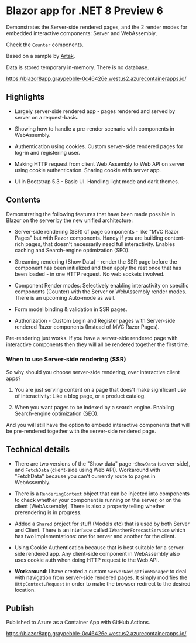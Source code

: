 # Blazor app for .NET 8 Preview 6

Demonstrates the Server-side rendered pages, and the 2 render modes for embedded interactive components: Server and WebAssembly,

Check the ``Counter`` components.

Based on a sample by [Artak](https://github.com/mkArtakMSFT).

Data is stored temporary in-memory. There is no database.

https://blazor8app.graypebble-0c46426e.westus2.azurecontainerapps.io/

## Highlights

* Largely server-side rendered app - pages rendered and served by server on a request-basis.

* Showing how to handle a pre-render scenario with components in WebAssembly.

* Authentication using cookies. Custom server-side rendered pages for log-in and registering user. 

* Making HTTP request from client Web Assembly to Web API on server using cookie authentication. Sharing cookie with server app.

* UI in Bootstrap 5.3 - Basic UI. Handling light mode and dark themes.

## Contents

Demonstrating the following features that have been made possible in Blazor on the server by the new unified architecture:

* Server-side rendering (SSR) of page components - like "MVC Razor Pages" but with Razor components. Handy if you are building content-rich pages, that doesn't necessarily need full interactivity. Enables caching and Search-engine optimization (SEO).

* Streaming rendering (Show Data) - render the SSR page before the component has been initialized and then apply the rest once that has been loaded - in one HTTP request. No web sockets involved.

* Component Render modes: Selectively enabling interactivity on specific components (Counter) with the Server or WebAssembly render modes. There is an upcoming Auto-mode as well.

* Form model binding & validation in SSR pages.

* Authorization - Custom Login and Register pages with Server-side rendered Razor components (Instead of MVC Razor Pages).

Pre-rendering just works. If you have a server-side rendered page with interactive components then they will all be rendered together the first time.

### When to use Server-side rendering (SSR)

So why should you choose server-side rendering, over interactive client apps?

1. You are just serving content on a page that does't make significant use of interactivity: Like a blog page, or a product catalog.

2. When you want pages to be indexed by a search engine. Enabling Search-engine optimization (SEO).

And you will still have the option to embedd interactive components that will be pre-rendered together with the server-side rendered page.

## Technical details

* There are two versions of the "Show data" page -``ShowData`` (server-side), and ``FetchData`` (client-side using Web API). Workaround with "FetchData" because you can't currently route to pages in WebAssembly.

* There is a ``RenderingContext`` object that can be injected into components to check whether your component is running on the server, or on the client (WebAssembly). There is also a property telling whether prerendering is in progress.

* Added a ``Shared`` project for stuff (Models etc) that is used by both Server and Client. There is an interface called ``IWeatherForecastService`` which has two implementations: one for server and another for the client.

* Using Cookie Authentication because that is best suitable for a server-side rendered app. Any client-side component in WebAssembly also uses cookie auth when doing HTTP request to the Web API.

* **Workaround**: I have created a custom ``ServerNavigationManager`` to deal with navigation from server-side rendered pages. It simply modifies the ``HttpContext.Request`` in order to make the browser redirect to the desired location.

## Publish

Published to Azure as a Container App with GitHub Actions.

https://blazor8app.graypebble-0c46426e.westus2.azurecontainerapps.io/
